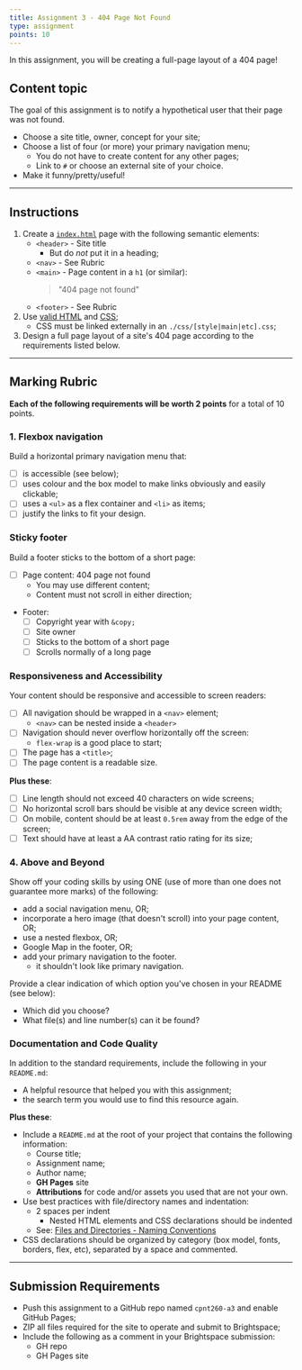 ```yaml
---
title: Assignment 3 - 404 Page Not Found
type: assignment
points: 10
---
```


In this assignment, you will be creating a full-page layout of a 404 page!

## Content topic
The goal of this assignment is to notify a hypothetical user that their page was not found.
- Choose a site title, owner, concept for your site;
- Choose a list of four (or more) your primary navigation menu;
    - You do not have to create content for any other pages;
    - Link to `#` or choose an external site of your choice.
- Make it funny/pretty/useful!

---

## Instructions
1. Create a [`index.html`](https://gist.github.com/acidtone/6871979b4f4b04375edb6312dcdba5b7) page with the following semantic elements:
    - `<header>` - Site title
        - But do _not_ put it in a heading;
    - `<nav>` - See Rubric
    - `<main>` - Page content in a `h1` (or similar):
        > "404 page not found"
    - `<footer>` - See Rubric
2. Use [valid HTML](https://validator.w3.org/) and [CSS](https://jigsaw.w3.org/css-validator/);
    - CSS must be linked externally in an `./css/[style|main|etc].css`;
3. Design a full page layout of a site's 404 page according to the requirements listed below.

---

## Marking Rubric
**Each of the following requirements will be worth 2 points** for a total of 10 points.

### 1. Flexbox navigation
Build a horizontal primary navigation menu that:
- [ ] is accessible (see below);
- [ ] uses colour and the box model to make links obviously and easily clickable;
- [ ] uses a `<ul>` as a flex container and `<li>` as items;
- [ ] justify the links to fit your design.

### Sticky footer
Build a footer sticks to the bottom of a short page:
- [ ] Page content: 404 page not found
    - You may use different content;
    - Content must not scroll in either direction;
- Footer:
    - [ ] Copyright year with `&copy;`
    - [ ] Site owner
    - [ ] Sticks to the bottom of a short page
    - [ ] Scrolls normally of a long page

### Responsiveness and Accessibility
Your content should be responsive and accessible to screen readers:
- [ ] All navigation should be wrapped in a `<nav>` element;
    - `<nav>` can be nested inside a `<header>`
- [ ] Navigation should never overflow horizontally off the screen:
    - `flex-wrap` is a good place to start;
- [ ] The page has a `<title>`;
- [ ] The page content is a readable size.

**Plus these**:
- [ ] Line length should not exceed 40 characters on wide screens;
- [ ] No horizontal scroll bars should be visible at any device screen width;
- [ ] On mobile, content should be at least `0.5rem` away from the edge of the screen;
- [ ] Text should have at least a AA contrast ratio rating for its size;

### 4. Above and Beyond
Show off your coding skills by using ONE (use of more than one does not guarantee more marks) of the following:
- add a social navigation menu, OR;
- incorporate a hero image (that doesn't scroll) into your page content, OR;
- use a nested flexbox, OR;
- Google Map in the footer, OR;
- add your primary navigation to the footer.
    - it shouldn't look like primary navigation.

Provide a clear indication of which option you've chosen in your README (see below):
- Which did you choose?
- What file(s) and line number(s) can it be found?

### Documentation and Code Quality
In addition to the standard requirements, include the following in your `README.md`:
- A helpful resource that helped you with this assignment;
- the search term you would use to find this resource again.

**Plus these**:
- Include a `README.md` at the root of your project that contains the following information:
  - Course title;
  - Assignment name;
  - Author name;
  - **GH Pages** site
  - **Attributions** for code and/or assets you used that are not your own.
- Use best practices with file/directory names and indentation:
  - 2 spaces per indent
    - Nested HTML elements and CSS declarations should be indented
  - See: [Files and Directories - Naming Conventions](https://gist.github.com/acidtone/d77059ec1851eff266339a3df70f6984)
- CSS declarations should be organized by category (box model, fonts, borders, flex, etc), separated by a space and commented.

---

## Submission Requirements
- Push this assignment to a GitHub repo named `cpnt260-a3` and enable GitHub Pages;
- ZIP all files required for the site to operate and submit to Brightspace;
- Include the following as a comment in your Brightspace submission:
  - GH repo
  - GH Pages site
